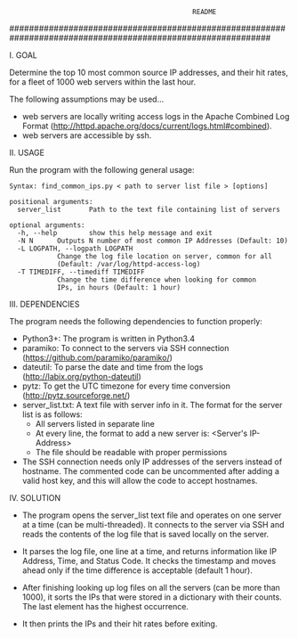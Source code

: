                                                   README
#############################################################################################################

I. GOAL

  Determine the top 10 most common source IP addresses, and their hit rates, for a fleet of 1000 web servers 
  within the last hour.
  
  The following assumptions may be used...
  * web servers are locally writing access logs in the Apache Combined Log Format 
    (http://httpd.apache.org/docs/current/logs.html#combined).
  * web servers are accessible by ssh.

II. USAGE

  Run the program with the following general usage:

    Syntax: find_common_ips.py < path to server list file > [options]
  
    positional arguments:
      server_list		Path to the text file containing list of servers

    optional arguments:
      -h, --help		show this help message and exit
      -N N		Outputs N number of most common IP Addresses (Default: 10)
      -L LOGPATH, --logpath LOGPATH
      			Change the log file location on server, common for all
      			(Default: /var/log/httpd-access-log)
      -T TIMEDIFF, --timediff TIMEDIFF
      			Change the time difference when looking for common
      			IPs, in hours (Default: 1 hour)
                          
III. DEPENDENCIES

  The program needs the following dependencies to function properly:

  - Python3+: The program is written in Python3.4
  - paramiko: To connect to the servers via SSH connection (https://github.com/paramiko/paramiko/)
  - dateutil: To parse the date and time from the logs (http://labix.org/python-dateutil)
  - pytz: To get the UTC timezone for every time conversion (http://pytz.sourceforge.net/)
  - server_list.txt: A text file with server info in it. The format for the server list is as follows:
	* All servers listed in separate line
 	* At every line, the format to add a new server is: <Server's IP-Address> <Username> <Password>
	* The file should be readable with proper permissions
  - The SSH connection needs only IP addresses of the servers instead of hostname. The commented code
    can be uncommented after adding a valid host key, and this will allow the code to accept hostnames.

IV. SOLUTION

  * The program opens the server_list text file and operates on one server at a time (can be multi-threaded).
  It connects to the server via SSH and reads the contents of the log file that is saved locally on the 
  server. 
  
  * It parses the log file, one line at a time, and returns information like IP Address, Time, and Status
  Code. It checks the timestamp and moves ahead only if the time difference is acceptable (default 1 hour).
  
  * After finishing looking up log files on all the servers (can be more than 1000), it sorts the IPs that were
  stored in a dictionary with their counts. The last element has the highest occurrence.

  * It then prints the IPs and their hit rates before exiting.


